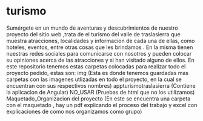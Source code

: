 # turismo
Sumérgete en un mundo de aventuras y descubrimientos de nuestro proyecto del sitio web ,trata de el turismo del valle de traslasierra que muestra atracciones, localidades y informacion de cada una de ellas, como hoteles, eventos, entre otras cosas que les brindamos .
En la misma tienen nuestras redes sociales para comunicarse con nosotros y pueden colocar su opiniones acerca de las atracciones y si han visitado alguno de ellos.
En este repositorio tenemos estas carpetas colocadas para realizar todo el proyecto pedido, estas son: 
img (Esta es donde tenemos guardadas mas carpetas con las imagenes utlizadas en todo el proyecto, en la cual se encuentran con sus respectivos nombres)
appturismotraslasierra (Contiene la aplicacion de Angular)
NO_USAR (Pruebas de html que no los utilizamos)
Maquetado_Organizacion del proyecto (En este se encuentra una carpeta con el maquetado , hay un pdf explicando el proceso del trabajo y excel con explicaciones de como nos organizamos como grupo)

